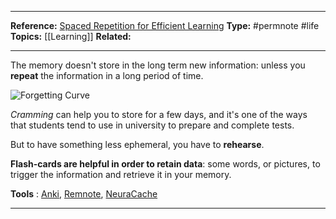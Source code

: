 ----

**Reference:** [Spaced Repetition for Efficient Learning](https://www.gwern.net/Spaced-repetition)
**Type:** #permnote #life
**Topics:** [[Learning]]
**Related:**

----

The memory doesn't store in the long term new information: unless you **repeat** the information in a long period of time.

![Forgetting Curve](https://www.gwern.net/images/spacedrepetition/forgetting-curve-stahl.jpg)

*Cramming* can help you to store for a few days, and it's one of the ways that students tend to use in university to prepare and complete tests.

But to have something less ephemeral, you have to **rehearse**. 

**Flash-cards are helpful in order to retain data**: some words, or pictures, to trigger the information and retrieve it in your memory.

**Tools** : [Anki](https://apps.ankiweb.net/), [Remnote](https://www.remnote.io/homepage), [NeuraCache](https://neuracache.com/)

----


